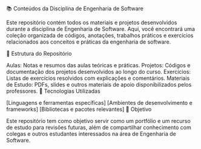 📚 Conteúdos da Disciplina de Engenharia de Software

Este repositório contém todos os materiais e projetos desenvolvidos durante a disciplina de Engenharia de Software. Aqui, você encontrará uma coleção organizada de códigos, anotações, trabalhos práticos e exercícios relacionados aos conceitos e práticas da engenharia de software.

📁 Estrutura do Repositório

Aulas: Notas e resumos das aulas teóricas e práticas.
Projetos: Códigos e documentação dos projetos desenvolvidos ao longo do curso.
Exercícios: Listas de exercícios resolvidos com explicações e comentários.
Materiais de Estudo: PDFs, slides e outros materiais de apoio disponibilizados pelos professores.
🚀 Tecnologias Utilizadas

[Linguagens e ferramentas específicas]
[Ambientes de desenvolvimento e frameworks]
[Bibliotecas e pacotes relevantes]
📌 Objetivo

Este repositório tem como objetivo servir como um portfólio e um recurso de estudo para revisões futuras, além de compartilhar conhecimento com colegas e outros estudantes interessados na área de Engenharia de Software.